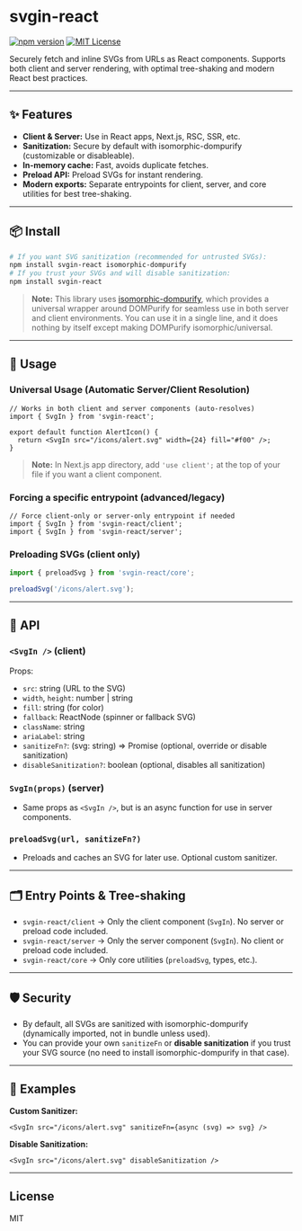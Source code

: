 # svgin-react

[![npm version](https://img.shields.io/npm/v/svgin-react.svg)](https://npmjs.com/package/svgin-react)
[![MIT License](https://img.shields.io/badge/license-MIT-blue.svg)](LICENSE)

Securely fetch and inline SVGs from URLs as React components. Supports both client and server rendering, with optimal tree-shaking and modern React best practices.

---

## ✨ Features

- **Client & Server:** Use in React apps, Next.js, RSC, SSR, etc.
- **Sanitization:** Secure by default with isomorphic-dompurify (customizable or disableable).
- **In-memory cache:** Fast, avoids duplicate fetches.
- **Preload API:** Preload SVGs for instant rendering.
- **Modern exports:** Separate entrypoints for client, server, and core utilities for best tree-shaking.

---

## 📦 Install

```sh
# If you want SVG sanitization (recommended for untrusted SVGs):
npm install svgin-react isomorphic-dompurify
# If you trust your SVGs and will disable sanitization:
npm install svgin-react
```

> **Note:** This library uses [isomorphic-dompurify](https://github.com/kkomelin/isomorphic-dompurify), which provides a universal wrapper around DOMPurify for seamless use in both server and client environments. You can use it in a single line, and it does nothing by itself except making DOMPurify isomorphic/universal.

---

## 🧩 Usage

### Universal Usage (Automatic Server/Client Resolution)

```tsx
// Works in both client and server components (auto-resolves)
import { SvgIn } from 'svgin-react';

export default function AlertIcon() {
  return <SvgIn src="/icons/alert.svg" width={24} fill="#f00" />;
}
```

> **Note:** In Next.js app directory, add `'use client';` at the top of your file if you want a client component.

### Forcing a specific entrypoint (advanced/legacy)

```tsx
// Force client-only or server-only entrypoint if needed
import { SvgIn } from 'svgin-react/client';
import { SvgIn } from 'svgin-react/server';
```

### Preloading SVGs (client only)

```ts
import { preloadSvg } from 'svgin-react/core';

preloadSvg('/icons/alert.svg');
```

---

## 🔧 API

### `<SvgIn />` (client)

Props:

- `src`: string (URL to the SVG)
- `width`, `height`: number | string
- `fill`: string (for color)
- `fallback`: ReactNode (spinner or fallback SVG)
- `className`: string
- `ariaLabel`: string
- `sanitizeFn?`: (svg: string) => Promise<string> (optional, override or disable sanitization)
- `disableSanitization?`: boolean (optional, disables all sanitization)

### `SvgIn(props)` (server)

- Same props as `<SvgIn />`, but is an async function for use in server components.

### `preloadSvg(url, sanitizeFn?)`

- Preloads and caches an SVG for later use. Optional custom sanitizer.

---

## 🗂️ Entry Points & Tree-shaking

- `svgin-react/client` → Only the client component (`SvgIn`). No server or preload code included.
- `svgin-react/server` → Only the server component (`SvgIn`). No client or preload code included.
- `svgin-react/core` → Only core utilities (`preloadSvg`, types, etc.).

---

## 🛡️ Security

- By default, all SVGs are sanitized with isomorphic-dompurify (dynamically imported, not in bundle unless used).
- You can provide your own `sanitizeFn` or **disable sanitization** if you trust your SVG source (no need to install isomorphic-dompurify in that case).

---

## 📝 Examples

**Custom Sanitizer:**
```tsx
<SvgIn src="/icons/alert.svg" sanitizeFn={async (svg) => svg} />
```

**Disable Sanitization:**
```tsx
<SvgIn src="/icons/alert.svg" disableSanitization />
```

---

## License

MIT
